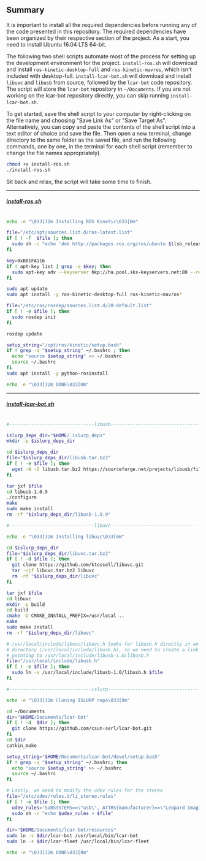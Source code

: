 ## Summary
It is important to install all the required dependencies before running any of the code presented in this repository. The required dependencies have been organized by their respective section of the project. As a start, you need to install Ubuntu 16.04 LTS 64-bit.

The following two shell scripts automate most of the process for setting up the development environment for the project. `install-ros.sh` will download and install `ros-kinetic-desktop-full` and  `ros-kinetic-mavros`, which isn't included with desktop-full. `install-lcar-bot.sh` will download and install `libuvc` and `libusb` from source, followed by the `lcar-bot` code repository. The script will store the `lcar-bot` repository in `~/Documents`. If you are not working on the lcar-bot repository directly, you can skip running `install-lcar-bot.sh`.

To get started, save the shell script to your computer by right-clicking on the file name and choosing "Save Link As" or "Save Target As". Alternatively, you can copy and paste the contents of the shell script into a text editor of choice and save the file. Then open a new terminal, change directory to the same folder as the saved file, and run the following commands, one by one, in the terminal for each shell script (remember to change the file names appropriately).
```sh
chmod +x install-ros.sh
./install-ros.sh
```
Sit back and relax, the script will take some time to finish.

---
##### [install-ros.sh](install-ros.sh)
```sh

echo -e "\033[32m Installing ROS Kinetic\033[0m"

file="/etc/apt/sources.list.d/ros-latest.list"
if [ ! -f  $file ]; then
  sudo sh -c "echo 'deb http://packages.ros.org/ros/ubuntu $(lsb_release -sc) main' > $file"
fi

key=0xB01FA116
if ! apt-key list | grep -q $key; then
  sudo apt-key adv --keyserver hkp://ha.pool.sks-keyservers.net:80 --recv-key $key
fi

sudo apt update
sudo apt install -y ros-kinetic-desktop-full ros-kinetic-mavros*

file="/etc/ros/rosdep/sources.list.d/20-default.list"
if [ ! -e $file ]; then
  sudo rosdep init
fi

rosdep update

setup_string="/opt/ros/kinetic/setup.bash"
if ! grep -q "$setup_string" ~/.bashrc ; then
  echo "source $setup_string" >> ~/.bashrc
  source ~/.bashrc
fi
sudo apt install -y python-rosinstall

echo -e "\033[32m DONE\033[0m"

```
---

##### [install-lcar-bot.sh](install-lcar-bot.sh)
```sh

#-------------------------------libusb--------------------------------

islurp_deps_dir="$HOME/.islurp_deps"
mkdir -p $islurp_deps_dir

cd $islurp_deps_dir
file="$islurp_deps_dir/libusb.tar.bz2"
if [ ! -e $file ]; then
  wget -N -O libusb.tar.bz2 https://sourceforge.net/projects/libusb/files/libusb-1.0/libusb-1.0.9/libusb-1.0.9.tar.bz2/download
fi

tar jxf $file
cd libusb-1.0.9
./configure
make
sudo make install
rm -rf "$islurp_deps_dir/libusb-1.0.9"

#-------------------------------libuvc-------------------------------

echo -e "\033[32m Installing libuvc\033[0m"

cd $islurp_deps_dir
file="$islurp_deps_dir/libuvc.tar.bz2"
if [ ! -d $file ]; then
  git clone https://github.com/ktossell/libuvc.git
  tar -cjf libuvc.tar.bz2 libuvc
  rm -rf "$islurp_deps_dir/libuvc"
fi

tar jxf $file
cd libuvc
mkdir -p build
cd build
cmake -D CMAKE_INSTALL_PREFIX=/usr/local ..
make
sudo make install
rm -rf "$islurp_deps_dir/libuvc"

# /usr/local/include/libuvc/libuvc.h looks for libusb.h directly in an include
# directory (/usr/local/include/libusb.h), so we need to create a link there
# pointing to /usr/local/include/libusb-1.0/libusb.h
file="/usr/local/include/libusb.h"
if [ ! -e $file ]; then
  sudo ln -s /usr/local/include/libusb-1.0/libusb.h $file
fi

#------------------------------islurp---------------------------------

echo -e "\033[32m Cloning ISLURP repo\033[0m"

cd ~/Documents
dir="$HOME/Documents/lcar-bot"
if [ ! -d  $dir ]; then
  git clone https://github.com/csun-serl/lcar-bot.git
fi
cd $dir
catkin_make

setup_string="$HOME/Documents/lcar-bot/devel/setup.bash"
if ! grep -q "$setup_string" ~/.bashrc; then
  echo "source $setup_string" >> ~/.bashrc
  source ~/.bashrc
fi

# Lastly, we need to modify the udev rules for the stereo
file="/etc/udev/rules.d/li_stereo.rules"
if [ ! -e $file ]; then
  udev_rules='SUBSYSTEMS==\"usb\", ATTRS{manufacturer}==\"Leopard Imaging\", ATTRS{product}==\"LI-STEREO\", GROUP:=\"video\"'
  sudo sh -c "echo $udev_rules > $file"
fi

dir="$HOME/Documents/lcar-bot/resources"
sudo ln -s $dir/lcar-bot /usr/local/bin/lcar-bot
sudo ln -s $dir/lcar-fleet /usr/local/bin/lcar-fleet

echo -e "\033[32m DONE\033[0m"


```
